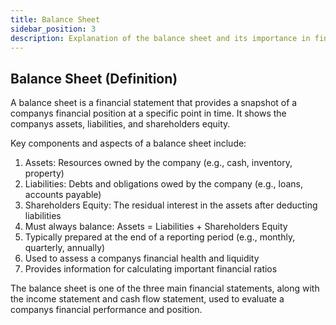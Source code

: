 ```yaml
---
title: Balance Sheet
sidebar_position: 3
description: Explanation of the balance sheet and its importance in financial reporting
---
```

## Balance Sheet (Definition)
A balance sheet is a financial statement that provides a snapshot of a companys financial position at a specific point in time. It shows the companys assets, liabilities, and shareholders equity.

Key components and aspects of a balance sheet include:
1. Assets: Resources owned by the company (e.g., cash, inventory, property)
2. Liabilities: Debts and obligations owed by the company (e.g., loans, accounts payable)
3. Shareholders Equity: The residual interest in the assets after deducting liabilities
4. Must always balance: Assets = Liabilities + Shareholders Equity
5. Typically prepared at the end of a reporting period (e.g., monthly, quarterly, annually)
6. Used to assess a companys financial health and liquidity
7. Provides information for calculating important financial ratios

The balance sheet is one of the three main financial statements, along with the income statement and cash flow statement, used to evaluate a companys financial performance and position.